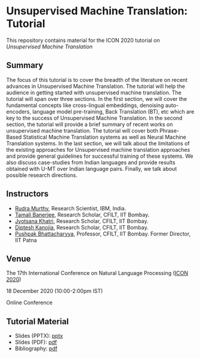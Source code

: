 # Unsupervised Machine Translation: Tutorial

This repository contains material for the ICON 2020 tutorial on _Unsupervised Machine Translation_

## Summary
The focus of this tutorial is to cover the breadth of the literature on recent advances in Unsupervised Machine Translation. The tutorial will help the audience in getting started with unsupervised machine translation. The tutorial will span over three sections. In the first section, we will cover the fundamental concepts like cross-lingual embeddings, denoising auto-encoders, language model pre-training, Back Translation (BT), etc which are key to the success of Unsupervised Machine Translation. In the second section, the tutorial will provide a brief summary of recent works on unsupervised machine translation. The tutorial will cover both Phrase-Based Statistical Machine Translation systems as well as Neural Machine Translation systems. In the last section, we will talk about the limitations of the existing approaches for Unsupervised machine translation approaches and provide general guidelines for successful training of these systems. We also discuss case-studies from Indian languages and provide results obtained with U-MT over Indian language pairs. Finally, we talk about possible research directions.



## Instructors

- [Rudra Murthy](http://murthyrudra.github.io/), Research Scientist, IBM, India. 
- [Tamali Banerjee](https://www.cse.iitb.ac.in/~tamali/), Research Scholar, CFILT, IIT Bombay. 
- [Jyotsana Khatri](https://www.cse.iitb.ac.in/~jyotsanak/), Research Scholar, CFILT, IIT Bombay.
- [Diptesh Kanojia](http://dipteshkanojia.github.io/), Research Scholar, CFILT, IIT Bombay.
- [Pushpak Bhattacharyya](https://www.cse.iitb.ac.in/~pb), Professor, CFILT, IIT Bombay. Former Director, IIT Patna

## Venue 

The 17th International Conference on Natural Language Processing ([ICON 2020](https://www.iitp.ac.in/~ai-nlp-ml/icon2020/index.html))

18 December 2020 (10:00-2:00pm IST)

Online Conference

## Tutorial Material

- Slides (PPTX): [pptx](ICON2020_UnsupervisedMT_Tutorial_slides.pptx)
- Slides (PDF): [pdf](ICON2020_UnsupervisedMT_Tutorial_slides.pdf)
- Bibliography: [pdf](ICON2020_TutorialBibliography.pdf)

